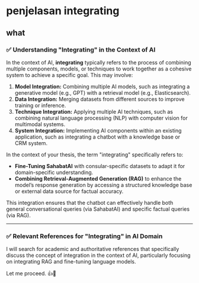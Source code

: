 # penjelasan integrating

## what

### ✅ **Understanding "Integrating" in the Context of AI**

In the context of AI, **integrating** typically refers to the process of combining multiple components, models, or techniques to work together as a cohesive system to achieve a specific goal. This may involve:

1. **Model Integration:** Combining multiple AI models, such as integrating a generative model (e.g., GPT) with a retrieval model (e.g., Elasticsearch).
2. **Data Integration:** Merging datasets from different sources to improve training or inference.
3. **Technique Integration:** Applying multiple AI techniques, such as combining natural language processing (NLP) with computer vision for multimodal systems.
4. **System Integration:** Implementing AI components within an existing application, such as integrating a chatbot with a knowledge base or CRM system.

In the context of your thesis, the term "integrating" specifically refers to:

* **Fine-Tuning SahabatAI** with consular-specific datasets to adapt it for domain-specific understanding.
* **Combining Retrieval-Augmented Generation (RAG)** to enhance the model’s response generation by accessing a structured knowledge base or external data source for factual accuracy.

This integration ensures that the chatbot can effectively handle both general conversational queries (via SahabatAI) and specific factual queries (via RAG).

---

### ✅ **Relevant References for "Integrating" in AI Domain**

I will search for academic and authoritative references that specifically discuss the concept of integration in the context of AI, particularly focusing on integrating RAG and fine-tuning language models.

Let me proceed. 👍🙂
